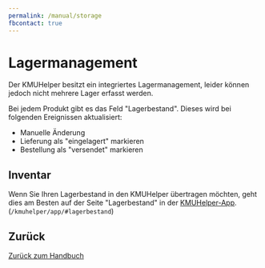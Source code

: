 ```yaml
---
permalink: /manual/storage
fbcontact: true
---
```


# Lagermanagement

Der KMUHelper besitzt ein integriertes Lagermanagement, leider können jedoch nicht mehrere Lager erfasst werden.

Bei jedem Produkt gibt es das Feld "Lagerbestand". Dieses wird bei folgenden Ereignissen aktualisiert:

-   Manuelle Änderung
-   Lieferung als "eingelagert" markieren
-   Bestellung als "versendet" markieren

## Inventar

Wenn Sie Ihren Lagerbestand in den KMUHelper übertragen möchten, geht dies am Besten auf der Seite "Lagerbestand" in der [KMUHelper-App](app.md). (`/kmuhelper/app/#lagerbestand`)

## Zurück

[Zurück zum Handbuch](./)
